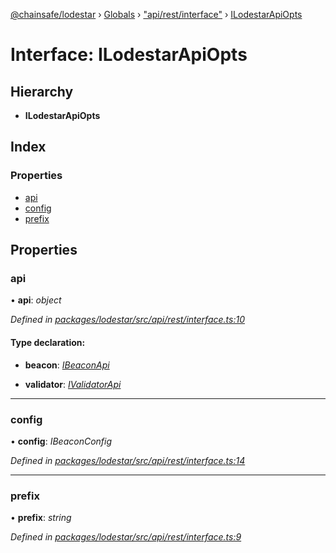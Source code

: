 [@chainsafe/lodestar](../README.md) › [Globals](../globals.md) › ["api/rest/interface"](../modules/_api_rest_interface_.md) › [ILodestarApiOpts](_api_rest_interface_.ilodestarapiopts.md)

# Interface: ILodestarApiOpts

## Hierarchy

* **ILodestarApiOpts**

## Index

### Properties

* [api](_api_rest_interface_.ilodestarapiopts.md#api)
* [config](_api_rest_interface_.ilodestarapiopts.md#config)
* [prefix](_api_rest_interface_.ilodestarapiopts.md#prefix)

## Properties

###  api

• **api**: *object*

*Defined in [packages/lodestar/src/api/rest/interface.ts:10](https://github.com/ChainSafe/lodestar/blob/2c3cae9/packages/lodestar/src/api/rest/interface.ts#L10)*

#### Type declaration:

* **beacon**: *[IBeaconApi](_api_impl_beacon_interface_.ibeaconapi.md)*

* **validator**: *[IValidatorApi](_api_impl_validator_interface_.ivalidatorapi.md)*

___

###  config

• **config**: *IBeaconConfig*

*Defined in [packages/lodestar/src/api/rest/interface.ts:14](https://github.com/ChainSafe/lodestar/blob/2c3cae9/packages/lodestar/src/api/rest/interface.ts#L14)*

___

###  prefix

• **prefix**: *string*

*Defined in [packages/lodestar/src/api/rest/interface.ts:9](https://github.com/ChainSafe/lodestar/blob/2c3cae9/packages/lodestar/src/api/rest/interface.ts#L9)*
